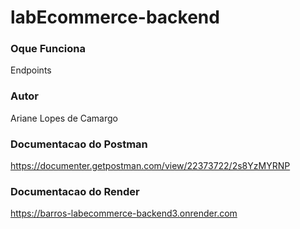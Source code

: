 # labEcommerce-backend


### Oque Funciona

Endpoints 

### Autor
Ariane Lopes de Camargo

### Documentacao do Postman

https://documenter.getpostman.com/view/22373722/2s8YzMYRNP

### Documentacao do Render

https://barros-labecommerce-backend3.onrender.com
